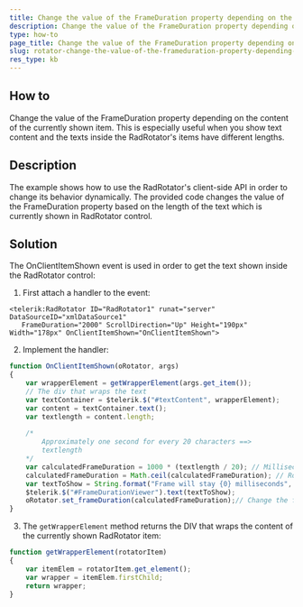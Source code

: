 ```yaml
---
title: Change the value of the FrameDuration property depending on the content of the currently shown item in RadRotator
description: Change the value of the FrameDuration property depending on the content of the currently shown item in RadRotator. Check it now!
type: how-to
page_title: Change the value of the FrameDuration property depending on the content of the currently shown item in RadRotator
slug: rotator-change-the-value-of-the-frameduration-property-depending-on-the-content-of-the-currently-shown-item
res_type: kb
---
```


## How to

Change the value of the FrameDuration property depending on the content of the currently shown item. This is especially useful when you show text content and the texts inside the RadRotator's items have different lengths.  
   
   
## Description

The example shows how to use the RadRotator's client-side API in order to change its behavior dynamically. The provided code changes the value of the FrameDuration property based on the length of the text which is currently shown in RadRotator control.  
   
## Solution

The OnClientItemShown event is used in order to get the text shown inside the RadRotator control:  

 1. First attach a handler to the event:
 
 ````ASPX
 <telerik:RadRotator ID="RadRotator1" runat="server" DataSourceID="xmlDataSource1"
    FrameDuration="2000" ScrollDirection="Up" Height="190px" Width="178px" OnClientItemShown="OnClientItemShown">
 ````
 
 2. Implement the handler:  

 ````JavaScript
function OnClientItemShown(oRotator, args)
 {
     var wrapperElement = getWrapperElement(args.get_item());
     // The div that wraps the text
     var textContainer = $telerik.$("#textContent", wrapperElement);
     var content = textContainer.text();
     var textlength = content.length;
  
     /*
         Approximately one second for every 20 characters ==>
         textlength
     */
     var calculatedFrameDuration = 1000 * (textlength / 20); // Milliseconds
     calculatedFrameDuration = Math.ceil(calculatedFrameDuration); // Round the number upwards
     var textToShow = String.format("Frame will stay {0} milliseconds", calculatedFrameDuration);
     $telerik.$("#FrameDurationViewer").text(textToShow);
     oRotator.set_frameDuration(calculatedFrameDuration);// Change the frame duration
 }
 ````

 3. The `getWrapperElement` method returns the DIV that wraps the content of the currently shown RadRotator item:  

 ````JavaScript
function getWrapperElement(rotatorItem)
 {
     var itemElem = rotatorItem.get_element();
     var wrapper = itemElem.firstChild;
     return wrapper;
 }
 ````

 